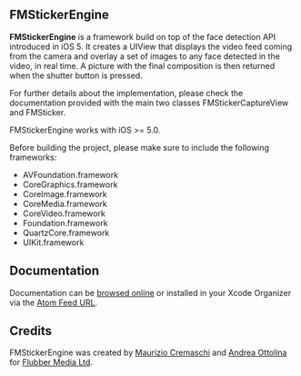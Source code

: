 FMStickerEngine
---------------

**FMStickerEngine** is a framework build on top of the face detection API introduced in iOS 5. It creates a UIView that displays the video feed coming from the camera and overlay a set of images to any face detected in the video, in real time.
A picture with the final composition is then returned when the shutter button is pressed.

For further details about the implementation, please check the documentation provided with the main two classes FMStickerCaptureView and FMSticker.

FMStickerEngine works with iOS >= 5.0.

Before building the project, please make sure to include the following frameworks:
 
 - AVFoundation.framework
 - CoreGraphics.framework
 - CoreImage.framework
 - CoreMedia.framework
 - CoreVideo.framework
 - Foundation.framework
 - QuartzCore.framework
 - UIKit.framework

Documentation
-------------
Documentation can be [browsed online](http://github.flubbermedia.com/FMStickerEngine) or installed in your Xcode Organizer via the [Atom Feed URL](http://github.flubbermedia.com/FMStickerEngine/FMStickerEngine.atom).

Credits
-------
FMStickerEngine was created by [Maurizio Cremaschi](http://cremaschi.me) and [Andrea Ottolina](http://andreaottolina.com) for [Flubber Media Ltd](http://flubbermedia.com).